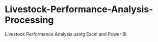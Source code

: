 # Livestock-Performance-Analysis-Processing
Livestock Performance Analysis using Excel and Power BI
